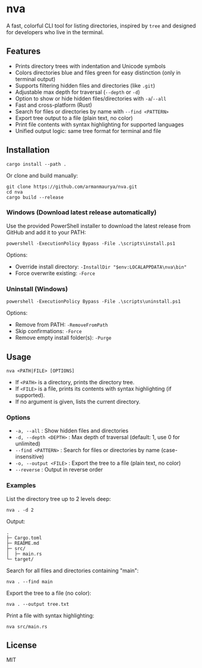 # nva

A fast, colorful CLI tool for listing directories, inspired by `tree` and designed for developers who live in the terminal.

## Features
- Prints directory trees with indentation and Unicode symbols
- Colors directories blue and files green for easy distinction (only in terminal output)
- Supports filtering hidden files and directories (like `.git`)
- Adjustable max depth for traversal (`--depth` or `-d`)
- Option to show or hide hidden files/directories with `-a`/`--all`
- Fast and cross-platform (Rust)
- Search for files or directories by name with `--find <PATTERN>`
- Export tree output to a file (plain text, no color)
- Print file contents with syntax highlighting for supported languages
- Unified output logic: same tree format for terminal and file

## Installation

```
cargo install --path .
```

Or clone and build manually:

```
git clone https://github.com/armanmaurya/nva.git
cd nva
cargo build --release
```

### Windows (Download latest release automatically)

Use the provided PowerShell installer to download the latest release from GitHub and add it to your PATH:

```
powershell -ExecutionPolicy Bypass -File .\scripts\install.ps1
```

Options:
- Override install directory: `-InstallDir "$env:LOCALAPPDATA\nva\bin"`
- Force overwrite existing: `-Force`

### Uninstall (Windows)

```
powershell -ExecutionPolicy Bypass -File .\scripts\uninstall.ps1
```

Options:
- Remove from PATH: `-RemoveFromPath`
- Skip confirmations: `-Force`
- Remove empty install folder(s): `-Purge`

## Usage

```
nva <PATH|FILE> [OPTIONS]
```

- If `<PATH>` is a directory, prints the directory tree.
- If `<FILE>` is a file, prints its contents with syntax highlighting (if supported).
- If no argument is given, lists the current directory.

### Options

- `-a, --all` : Show hidden files and directories
- `-d, --depth <DEPTH>` : Max depth of traversal (default: 1, use 0 for unlimited)
- `--find <PATTERN>` : Search for files or directories by name (case-insensitive)
- `-o, --output <FILE>` : Export the tree to a file (plain text, no color)
- `--reverse` : Output in reverse order

### Examples

List the directory tree up to 2 levels deep:
```
nva . -d 2
```

Output:
```
.
├─ Cargo.toml
├─ README.md
├─ src/
│  ├─ main.rs
└─ target/
```

Search for all files and directories containing "main":
```
nva . --find main
```

Export the tree to a file (no color):
```
nva . --output tree.txt
```

Print a file with syntax highlighting:
```
nva src/main.rs
```

## License

MIT